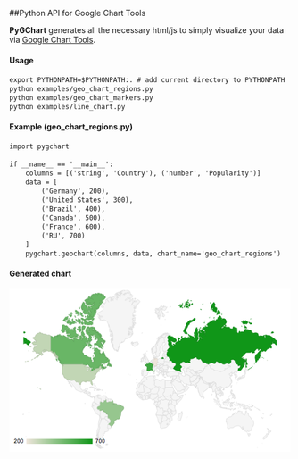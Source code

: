 ##Python API for Google Chart Tools

**PyGChart** generates all the necessary html/js to simply visualize your data via <a href="https://developers.google.com/chart/">Google Chart Tools</a>.

#### Usage

    export PYTHONPATH=$PYTHONPATH:. # add current directory to PYTHONPATH
    python examples/geo_chart_regions.py
    python examples/geo_chart_markers.py
    python examples/line_chart.py

#### Example (geo_chart_regions.py)
    import pygchart

    if __name__ == '__main__':
        columns = [('string', 'Country'), ('number', 'Popularity')]
        data = [
            ('Germany', 200),
            ('United States', 300),
            ('Brazil', 400),
            ('Canada', 500),
            ('France', 600),
            ('RU', 700)
        ]
        pygchart.geochart(columns, data, chart_name='geo_chart_regions')

#### Generated chart
<img src="https://github.com/floreskul/floreskul.github.com/blob/master/repository/pygchart/geo_chart_regions.png?raw=true">

